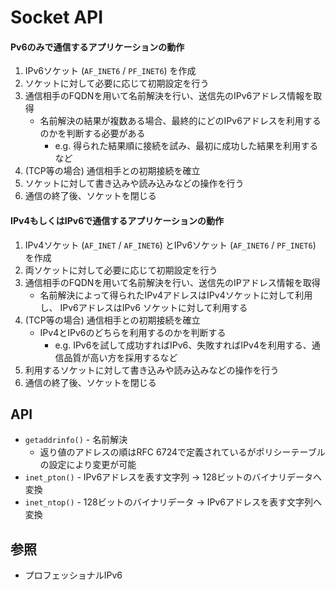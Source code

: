 # Socket API
#### Pv6のみで通信するアプリケーションの動作
1. IPv6ソケット (`AF_INET6` / `PF_INET6`) を作成
2. ソケットに対して必要に応じて初期設定を行う
3. 通信相手のFQDNを用いて名前解決を行い、送信先のIPv6アドレス情報を取得
    - 名前解決の結果が複数ある場合、最終的にどのIPv6アドレスを利用するのかを判断する必要がある
      - e.g. 得られた結果順に接続を試み、最初に成功した結果を利用するなど
4. (TCP等の場合) 通信相手との初期接続を確立
5. ソケットに対して書き込みや読み込みなどの操作を行う
6. 通信の終了後、ソケットを閉じる

#### IPv4もしくはIPv6で通信するアプリケーションの動作
1. IPv4ソケット (`AF_INET` / `AF_INET6`) とIPv6ソケット (`AF_INET6` / `PF_INET6`) を作成
2. 両ソケットに対して必要に応じて初期設定を行う
3. 通信相手のFQDNを用いて名前解決を行い、送信先のIPアドレス情報を取得
    - 名前解決によって得られたIPv4アドレスはIPv4ソケットに対して利用し、
      IPv6アドレスはIPv6 ソケットに対して利用する
4. (TCP等の場合) 通信相手との初期接続を確立
    - IPv4とIPv6のどちらを利用するのかを判断する
      - e.g. IPv6を試して成功すればIPv6、失敗すればIPv4を利用する、通信品質が高い方を採用するなど
5. 利用するソケットに対して書き込みや読み込みなどの操作を行う
6. 通信の終了後、ソケットを閉じる

## API
- `getaddrinfo()` - 名前解決
  - 返り値のアドレスの順はRFC 6724で定義されているがポリシーテーブルの設定により変更が可能
- `inet_pton()` - IPv6アドレスを表す文字列 -> 128ビットのバイナリデータへ変換
- `inet_ntop()` - 128ビットのバイナリデータ -> IPv6アドレスを表す文字列へ変換

## 参照
- プロフェッショナルIPv6

